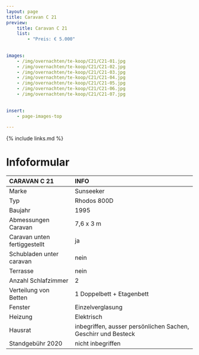 ```yaml
---
layout: page
title: Caravan C 21
preview: 
    title: Caravan C 21
    list:
        - "Preis: € 5.000"
        
        
images:
    - /img/overnachten/te-koop/C21/C21-01.jpg
    - /img/overnachten/te-koop/C21/C21-02.jpg
    - /img/overnachten/te-koop/C21/C21-03.jpg
    - /img/overnachten/te-koop/C21/C21-04.jpg
    - /img/overnachten/te-koop/C21/C21-05.jpg
    - /img/overnachten/te-koop/C21/C21-06.jpg
    - /img/overnachten/te-koop/C21/C21-07.jpg
    
    
insert:
    - page-images-top
    
---
```


{% include links.md %}



# Infoformular

CARAVAN C 21                | INFO        | 
:---------------------------|:------------|
Marke                       |Sunseeker 
Typ                         |Rhodos 800D
Baujahr                     |1995
Abmessungen Caravan         |7,6 x 3 m
Caravan unten fertiggestellt|ja
Schubladen unter caravan    |nein
Terrasse                    |nein
Anzahl Schlafzimmer         |2
Verteilung von Betten       |1 Doppelbett + Etagenbett
Fenster                     |Einzelverglasung
Heizung                     |Elektrisch
Hausrat                     |inbegriffen, ausser persönlichen Sachen, Geschirr und Besteck
Standgebühr 2020            |nicht inbegriffen